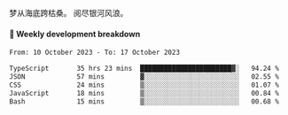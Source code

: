梦从海底跨枯桑。
阅尽银河风浪。


#### 📝 Weekly development breakdown

<!--START_SECTION:waka-->

```txt
From: 10 October 2023 - To: 17 October 2023

TypeScript       35 hrs 23 mins  ███████████████████████▓░   94.24 %
JSON             57 mins         ▓░░░░░░░░░░░░░░░░░░░░░░░░   02.55 %
CSS              24 mins         ▒░░░░░░░░░░░░░░░░░░░░░░░░   01.07 %
JavaScript       18 mins         ▒░░░░░░░░░░░░░░░░░░░░░░░░   00.84 %
Bash             15 mins         ▒░░░░░░░░░░░░░░░░░░░░░░░░   00.68 %
```

<!--END_SECTION:waka-->



